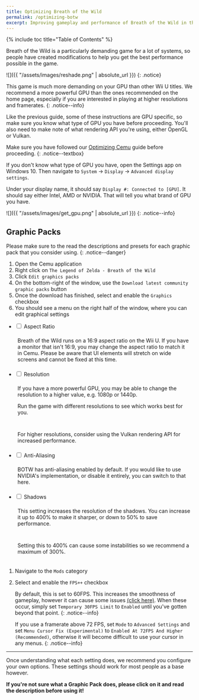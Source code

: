 ```yaml
---
title: Optimizing Breath of the Wild
permalink: /optimizing-botw
excerpt: Improving gameplay and performance of Breath of the Wild in the Cemu emulator.
---
```


{% include toc title="Table of Contents" %}

Breath of the Wild is a particularly demanding game for a lot of systems, so people have created modifications to help you get the best performance possible in the game.

![]({{ "/assets/images/reshade.png" | absolute_url }})
{: .notice}

This game is much more demanding on your GPU than other Wii U titles. We recommend a more powerful GPU than the ones recommended on the home page, especially if you are interested in playing at higher resolutions and framerates.
{: .notice--info}

Like the previous guide, some of these instructions are GPU specific, so make sure you know what type of GPU you have before proceeding. You'll also need to make note of what rendering API you're using, either OpenGL or Vulkan.

Make sure you have followed our [Optimizing Cemu](optimizing-cemu) guide before proceeding.
{: .notice--textbox}

If you don't know what type of GPU you have, open the Settings app on Windows 10. Then navigate to `System` -> `Display` -> `Advanced display settings`.

Under your display name, it should say `Display #: Connected to [GPU]`. It should say either Intel, AMD or NVIDIA. That will tell you what brand of GPU you have.

![]({{ "/assets/images/get_gpu.png" | absolute_url }})
{: .notice--info}

## Graphic Packs

Please make sure to the read the descriptions and presets for each graphic pack that you consider using.
{: .notice--danger}

1. Open the Cemu application
1. Right click on `The Legend of Zelda - Breath of the Wild`
1. Click `Edit graphics packs`
1. On the bottom-right of the window, use the `Download latest community graphic packs` button
1. Once the download has finished, select and enable the `Graphics` checkbox
1. You should see a menu on the right half of the window, where you can edit graphical settings
- <div class="wrap-collabsible-1">
      <input id="collapsible-1" class="toggle-1" type="checkbox">
      <label for="collapsible-1" class="lbl-toggle-1"><a>Aspect Ratio</a></label>
      <div class="collapsible-content-1">
        <div class="content-inner notice--info">
          <div style="padding:.5em;">
            <p>Breath of the Wild runs on a 16:9 aspect ratio on the Wii U. If you have a monitor that isn't 16:9, you may change the aspect ratio to match it in Cemu. Please be aware that UI elements will stretch on wide screens and cannot be fixed at this time.</p>          
          </div>
        </div>
      </div>
- <div class="wrap-collabsible-2">
      <input id="collapsible-2" class="toggle-2" type="checkbox">
      <label for="collapsible-2" class="lbl-toggle-2"><a>Resolution</a></label>
      <div class="collapsible-content-2">
        <div class="content-inner notice--info">
        <div style="padding:.5em;">
          <p>If you have a more powerful GPU, you may be able to change the resolution to a higher value, e.g. 1080p or 1440p.</p>
          <p>Run the game with different resolutions to see which works best for you.</p>          
        </div>
      </div>
        <div class="content-inner notice--textbox">
        <div style="padding:.5em;">
          <p>For higher resolutions, consider using the Vulkan rendering API for increased performance.</p>          
        </div>
      </div>
- <div class="wrap-collabsible-3">
      <input id="collapsible-3" class="toggle-3" type="checkbox">
      <label for="collapsible-3" class="lbl-toggle-3"><a>Anti-Aliasing</a></label>
      <div class="collapsible-content-3">
        <div class="content-inner notice--info">
        <div style="padding:.5em;">
          <p>BOTW has anti-aliasing enabled by default. If you would like to use NVIDIA's implementation, or disable it entirely, you can switch to that here.</p>
        </div>
      </div>
- <div class="wrap-collabsible-4">
      <input id="collapsible-4" class="toggle-4" type="checkbox">
      <label for="collapsible-4" class="lbl-toggle-4"><a>Shadows</a></label>
      <div class="collapsible-content-4">
        <div class="content-inner notice--info">
        <div style="padding:.5em;">
          <p>This setting increases the resolution of the shadows. You can increase it up to 400% to make it sharper, or down to 50% to save performance.</p>
        </div>
      </div>
        <div class="content-inner notice--danger">
        <div style="padding:.5em;">
          <p>Setting this to 400% can cause some instabilities so we recommend a maximum of 300%.</p>
        </div>
      </div>

1. Navigate to the `Mods` category
1. Select and enable the `FPS++` checkbox

    By default, this is set to 60FPS. This increases the smoothness of gameplay, however it can cause some issues [(click here)](https://wiki.cemu.info/wiki/The_Legend_of_Zelda:_Breath_of_the_Wild#Issues_arising_by_using_FPS.2B.2B_or_static_FPS.2B.2B). When these occur, simply set `Temporary 30FPS Limit` to `Enabled` until you've gotten beyond that point.
    {: .notice--info}
    
    If you use a framerate above 72 FPS, set `Mode` to `Advanced Settings` and set `Menu Cursor Fix (Experimental)` to `Enabled At 72FPS And Higher (Recommended)`, otherwise it will become difficult to use your cursor in any menus.
    {: .notice--info}

---

Once understanding what each setting does, we recommend you configure your own options. These settings should work for most people as a base however.

**If you're not sure what a Graphic Pack does, please click on it and read the description before using it!**
